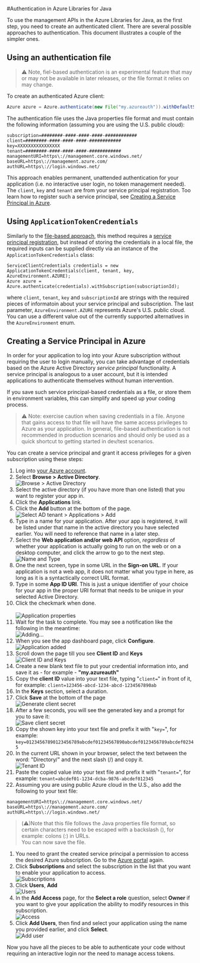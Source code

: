 #Authentication in Azure Libraries for Java

To use the management APIs in the Azure Libraries for Java, as the first step, you need to 
create an authenticated client. There are several possible approaches to authentication. This document illustrates a couple of the simpler ones.

## Using an authentication file

> :warning: Note, fiel-based authentication is an experimental feature that may or may not be available in later releases, or the file format it relies on may change.

To create an authenticated Azure client:

```java
Azure azure = Azure.authenticate(new File("my.azureauth")).withDefaultSubscription();
```

The authentication file uses the Java properties file format and must contain the following information (assuming you are using the U.S. public cloud):
```
subscription=########-####-####-####-############
client=########-####-####-####-############
key=XXXXXXXXXXXXXXXX
tenant=########-####-####-####-############
managementURI=https\://management.core.windows.net/
baseURL=https\://management.azure.com/
authURL=https\://login.windows.net/
```

This approach enables permanent, unattended authentication for your application (i.e. no interactive user login, no token management needed). The `client`, `key` and `tenant` are from your service principal registration. Too learn how to register such a service principal, see [Creating a Service Principal in Azure](#creating-a-service-principal-in-azure).

## Using `ApplicationTokenCredentials`

Similarly to the [file-based approach](#using-an-authentication-file), this method requires a [service principal registration](#creating-a-service-principal-in-azure), but instead of storing the credentials in a local file, the required inputs can be supplied directly via an instance of the `ApplicationTokenCredentials` class:

```
ServiceClientCredentials credentials = new ApplicationTokenCredentials(client, tenant, key, AzureEnvironment.AZURE);
Azure azure = Azure.authenticate(credentials).withSubscription(subscriptionId);
```

where `client`, `tenant`, `key` and `subscriptionId` are strings with the required pieces of informatoin about your service principal and subscription. The last parameter, `AzureEnvironment.AZURE` represents Azure's U.S. public cloud. You can use a different value out of the currently supported alternatives in the `AzureEnvironment` enum.

## Creating a Service Principal in Azure

In order for your application to log into your Azure subscription without requiring the user to login manually, you can take advantage of credentials based on the Azure Active Directory *service principal* functionality. A service principal is analogous to a user account, but it is intended applications to authenticate themselves without human intervention.

If you save such service principal-based credentials as a file, or store them in environment variables, this can simplify and speed up your coding process.

>:warning: Note: exercise caution when saving credentials in a file. Anyone that gains access to that file will have the same access privileges to Azure as your application. In general, file-based authentication is not recommended in production scenarios and should only be used as a quick shortcut to getting started in dev/test scenarios.

You can create a service principal and grant it access privileges for a given subscription using these steps:

1. Log into [your Azure account](http://portal.azure.com).
1. Select **Browse > Active Directory**.
  <br/>![Browse > Active Directory](/media/auth/browse-ad.png)
1. Select the active directory (if you have more than one listed) that you want to register your app in.
1. Click the **Applications** link.
1. Click the **Add** button at the bottom of the page.
  <br/>![Select AD tenant > Applications > Add](/media/auth/add.png)
1. Type in a name for your application. After your app is registered, it will be listed under that name in the active directory you have selected earlier. You will need to reference that name in a later step.
1. Select the **Web application and/or web API** option, *regardless* of whether your application is actually going to run on the web or on a desktop computer, and click the arrow to go to the next step.
  <br/>![Name and Type](/media/auth/app.png)
1. One the next screen, type in some URL in the **Sign-on URL**. If your application is not a web app, it does not matter what you type in here, as long as it is a syntactically correct URL format.
1. Type in some **App ID URI**. This is just a unique identifier of your choice for your app in the proper URI format that needs to be unique in your selected Active Directory.
1. Click the checkmark when done.<br>
  <br/>![Application properties](/media/auth/app-props.png)
1. Wait for the task to complete. You may see a notification like the following in the meantime:
  <br/>![Adding...](/media/auth/adding.png)
1. When you see the app dashboard page, click **Configure**.
  <br/>![Application added](/media/auth/added.png)
1. Scroll down the page till you see **Client ID** and **Keys**
  <br/>![Client ID and Keys](/media/auth/client-id.png)
1. Create a new blank text file to put your credential information into, and save it as - for example - **"my.azureauth"**
1. Copy the **client ID** value into your text file, typing "`client=`" in front of it, for example:
  ```client=123456-abcd-1234-abcd-1234567890ab```
1. In the **Keys** section, select a duration.
1. Click **Save** at the bottom of the page
  <br/>![Generate client secret](/media/auth/keys.png)
1. After a few seconds, you will see the generated key and a prompt for you to save it:
  <br/>![Save client secret](/media/auth/key-generated.png)
1. Copy the shown key into your text file and prefix it with "`key=`", for example:
  ```key=01234567890123456789abcdef01234567890abcdef0123456789abcdef02345```
1. In the current URL shown in your browser, select the text between the word: "Directory/" and the next slash (/) and copy it.
  <br/>![Tenant ID](/media/auth/tenant-id.png)
1. Paste the copied value into your text file and prefix it with "`tenant=`", for example:
  ```tenant=abcdef01-1234-dcba-9876-abcdef012345```
1. Assuming you are using public Azure cloud in the U.S., also add the following to your text file:
```
managementURI=https\://management.core.windows.net/
baseURL=https\://management.azure.com/
authURL=https\://login.windows.net/
```
>(:warning:)Note that this file follows the Java properties file format, so certain characters need to be escaped with a backslash (\), for example: colons (\:) in URLs.
<br/>You can now save the file.
1. You need to grant the created service principal a permission to access the desired Azure subscription. Go to the [Azure portal](http://portal.azure.com) again.
1. Click **Subscriptions** and select the subscription in the list that you want to enable your application to access.
  <br/>![Subscriptions](/media/auth/subscriptions.png)
1. Click **Users**, **Add**
  <br/>![Users](/media/auth/users.png)
1. In the **Add Access** page, for the **Select a role** question, select **Owner** if you want to give your application the ability to modify resources in this subscription.
  <br/>![Access](/media/auth/access.png)
1. Click **Add Users**, then find and select your application using the name you provided earlier, and click **Select**.
  <br/>![Add user](/media/auth/add-user.png)

Now you have all the pieces to be able to authenticate your code without requiring an interactive login nor the need to manage access tokens.

